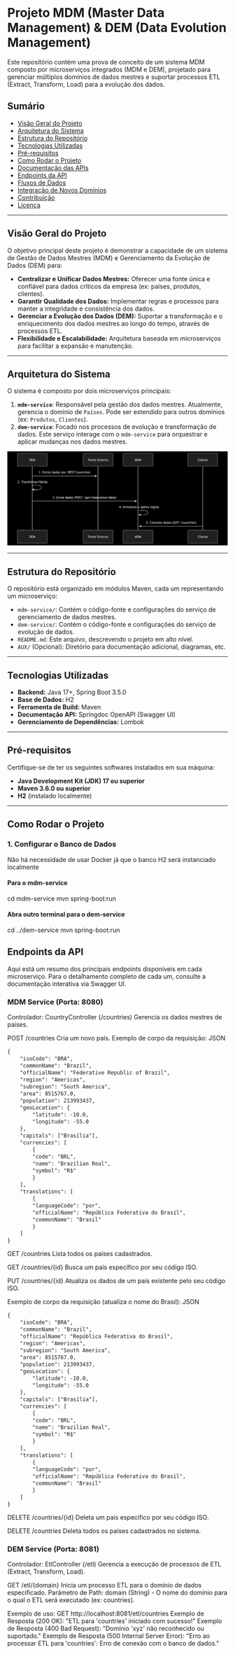 # Projeto MDM (Master Data Management) & DEM (Data Evolution Management)

Este repositório contém uma prova de conceito de um sistema MDM composto por microserviços integrados (MDM e DEM), projetado para gerenciar múltiplos domínios de dados mestres e suportar processos ETL (Extract, Transform, Load) para a evolução dos dados.

## Sumário

* [Visão Geral do Projeto](#visão-geral-do-projeto)
* [Arquitetura do Sistema](#arquitetura-do-sistema)
* [Estrutura do Repositório](#estrutura-do-repositório)
* [Tecnologias Utilizadas](#tecnologias-utilizadas)
* [Pré-requisitos](#pré-requisitos)
* [Como Rodar o Projeto](#como-rodar-o-projeto)
* [Documentação das APIs](#documentação-das-apis)
* [Endpoints da API](#endpoints-da-api)
* [Fluxos de Dados](#fluxos-de-dados)
* [Integração de Novos Domínios](#integração-de-novos-domínios)
* [Contribuição](#contribuição)
* [Licença](#licença)

---

## Visão Geral do Projeto

O objetivo principal deste projeto é demonstrar a capacidade de um sistema de Gestão de Dados Mestres (MDM) e Gerenciamento da Evolução de Dados (DEM) para:

* **Centralizar e Unificar Dados Mestres:** Oferecer uma fonte única e confiável para dados críticos da empresa (ex: países, produtos, clientes).
* **Garantir Qualidade dos Dados:** Implementar regras e processos para manter a integridade e consistência dos dados.
* **Gerenciar a Evolução dos Dados (DEM):** Suportar a transformação e o enriquecimento dos dados mestres ao longo do tempo, através de processos ETL.
* **Flexibilidade e Escalabilidade:** Arquitetura baseada em microserviços para facilitar a expansão e manutenção.

---

## Arquitetura do Sistema

O sistema é composto por dois microserviços principais:

1.  **`mdm-service`**: Responsável pela gestão dos dados mestres. Atualmente, gerencia o domínio de `Países`. Pode ser estendido para outros domínios (ex: `Produtos`, `Clientes`).
2.  **`dem-service`**: Focado nos processos de evolução e transformação de dados. Este serviço interage com o `mdm-service` para orquestrar e aplicar mudanças nos dados mestres.


![Arquitetura do Sistema](/AUX/diagrama.png)

---

## Estrutura do Repositório

O repositório está organizado em módulos Maven, cada um representando um microserviço:

* `mdm-service/`: Contém o código-fonte e configurações do serviço de gerenciamento de dados mestres.
* `dem-service/`: Contém o código-fonte e configurações do serviço de evolução de dados.
* `README.md`: Este arquivo, descrevendo o projeto em alto nível.
* `AUX/` (Opcional): Diretório para documentação adicional, diagramas, etc.

---

## Tecnologias Utilizadas

* **Backend:** Java 17+, Spring Boot 3.5.0
* **Base de Dados:** H2
* **Ferramenta de Build:** Maven
* **Documentação API:** Springdoc OpenAPI (Swagger UI)
* **Gerenciamento de Dependências:** Lombok

---

## Pré-requisitos

Certifique-se de ter os seguintes softwares instalados em sua máquina:

* **Java Development Kit (JDK) 17 ou superior**
* **Maven 3.6.0 ou superior**
* **H2** (instalado localmente)

---

## Como Rodar o Projeto

### 1. Configurar o Banco de Dados

Não há necessidade de usar Docker já que o banco H2 será instanciado localmente

#### Para o mdm-service
cd mdm-service
mvn spring-boot:run

#### Abra outro terminal para o dem-service
cd ../dem-service
mvn spring-boot:run


## Endpoints da API
Aqui está um resumo dos principais endpoints disponíveis em cada microserviço. Para o detalhamento completo de cada um, consulte a documentação interativa via Swagger UI.

### MDM Service (Porta: 8080)
Controlador: CountryController (/countries)
Gerencia os dados mestres de países.

POST /countries
Cria um novo país.
Exemplo de corpo da requisição:
JSON

    {
        "isoCode": "BRA",
        "commonName": "Brazil",
        "officialName": "Federative Republic of Brazil",
        "region": "Americas",
        "subregion": "South America",
        "area": 8515767.0,
        "population": 213993437,
        "geoLocation": {
            "latitude": -10.0,
            "longitude": -55.0
        },
        "capitals": ["Brasília"],
        "currencies": [
            {
            "code": "BRL",
            "name": "Brazilian Real",
            "symbol": "R$"
            }
        ],
        "translations": [
            {
            "languageCode": "por",
            "officialName": "República Federativa do Brasil",
            "commonName": "Brasil"
            }
        ]
    }

GET /countries
Lista todos os países cadastrados.

GET /countries/{id}
Busca um país específico por seu código ISO.

PUT /countries/{id}
Atualiza os dados de um país existente pelo seu código ISO.

Exemplo de corpo da requisição (atualiza o nome do Brasil):
JSON

    {
        "isoCode": "BRA",
        "commonName": "Brazil",
        "officialName": "República Federativa do Brasil",
        "region": "Americas",
        "subregion": "South America",
        "area": 8515767.0,
        "population": 213993437,
        "geoLocation": {
            "latitude": -10.0,
            "longitude": -55.0
        },
        "capitals": ["Brasília"],
        "currencies": [
            {
            "code": "BRL",
            "name": "Brazilian Real",
            "symbol": "R$"
            }
        ],
        "translations": [
            {
            "languageCode": "por",
            "officialName": "República Federativa do Brasil",
            "commonName": "Brasil"
            }
        ]
    }

DELETE /countries/{id}
Deleta um país específico por seu código ISO.

DELETE /countries
Deleta todos os países cadastrados no sistema.

### DEM Service (Porta: 8081)
Controlador: EtlController (/etl)
Gerencia a execução de processos de ETL (Extract, Transform, Load).

GET /etl/{domain}
Inicia um processo ETL para o domínio de dados especificado.
Parâmetro de Path: domain (String) - O nome do domínio para o qual o ETL será executado (ex: countries).

Exemplo de uso: GET http://localhost:8081/etl/countries
Exemplo de Resposta (200 OK): "ETL para 'countries' iniciado com sucesso!"
Exemplo de Resposta (400 Bad Request): "Domínio 'xyz' não reconhecido ou suportado."
Exemplo de Resposta (500 Internal Server Error): "Erro ao processar ETL para 'countries': Erro de conexão com o banco de dados."
